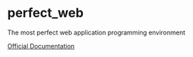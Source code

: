 # perfect_web
The most perfect web application programming environment

[Official Documentation](http://stackoverflow.com/)
